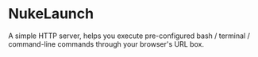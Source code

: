 # NukeLaunch
A simple HTTP server, helps you execute pre-configured bash / terminal / command-line commands through your browser's URL box.
